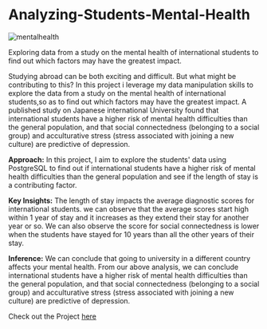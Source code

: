 # Analyzing-Students-Mental-Health

![mentalhealth](https://github.com/wanjiruuu/Analyzing-Students-Mental-Health/assets/74271391/f62d3f54-54aa-469f-a8c7-d3cc82a39d93)

Exploring data from a study on the mental health of international students to  find out which factors may have the greatest impact.

Studying abroad can be both exciting and difficult. But what might be contributing to this? 
In this project i leverage my data manipulation skills to explore the data from a study on the mental health of international students,so as to find out which factors may have the greatest impact.
A published study on Japanese international University found that international students have a higher risk of mental health difficulties than the general population, and that social connectedness (belonging to a social group) and acculturative stress (stress associated with joining a new culture) are predictive of depression.

**Approach:**
In this project, I aim to explore the students' data using PostgreSQL to find out if international students have a higher risk of mental health difficulties than the general population and see if the length of stay is a contributing factor.

**Key Insights:**
The length of stay impacts the average diagnostic scores for international students. we can observe that the average scores start high within 1 year of stay and it increases as they extend their stay for another year or so.
We can also observe the score for social connectedness is lower when the students have stayed for 10 years than all the other years of their stay.

**Inference:**
We can conclude that going to university in a different country affects your mental health.
From our above analysis, we can conclude international students have a higher risk of mental health difficulties than the general population, and that social connectedness (belonging to a social group) and acculturative stress (stress associated with joining a new culture) are predictive of depression.

Check out the Project [here]()

